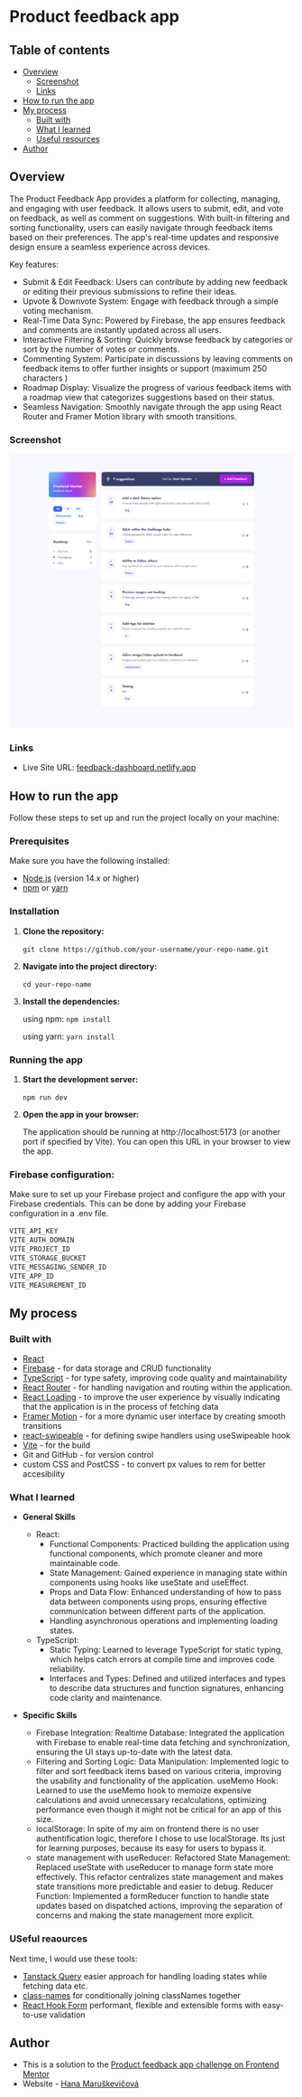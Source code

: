 # Product feedback app

## Table of contents

- [Overview](#overview)
  - [Screenshot](#screenshot)
  - [Links](#links)
- [How to run the app](#how-to-run-the-app)
- [My process](#my-process)
  - [Built with](#built-with)
  - [What I learned](#what-i-learned)
  - [Useful resources](#useful-resources)
- [Author](#author)


## Overview

The Product Feedback App provides a platform for collecting, managing, and engaging with user feedback. It allows users to submit, edit, and vote on feedback, as well as comment on suggestions. With built-in filtering and sorting functionality, users can easily navigate through feedback items based on their preferences. The app's real-time updates and responsive design ensure a seamless experience across devices.

Key features:
- Submit & Edit Feedback: Users can contribute by adding new feedback or editing their previous submissions to refine their ideas.
- Upvote & Downvote System: Engage with feedback through a simple voting mechanism.
- Real-Time Data Sync: Powered by Firebase, the app ensures feedback and comments are instantly updated across all users.
- Interactive Filtering & Sorting: Quickly browse feedback by categories or sort by the number of votes or comments.
- Commenting System: Participate in discussions by leaving comments on feedback items to offer further insights or support (maximum 250 characters )
- Roadmap Display: Visualize the progress of various feedback items with a roadmap view that categorizes suggestions based on their status.
- Seamless Navigation: Smoothly navigate through the app using React Router and Framer Motion library with smooth transitions.

### Screenshot

![](./screenshot.png)

### Links

- Live Site URL: [feedback-dashboard.netlify.app](https://www.fm-feedback.netlify.app/)

## How to run the app

Follow these steps to set up and run the project locally on your machine:

### Prerequisites

Make sure you have the following installed:

- [Node.js](https://nodejs.org/) (version 14.x or higher)
- [npm](https://www.npmjs.com/) or [yarn](https://yarnpkg.com/)

### Installation

1. **Clone the repository:**

   `git clone https://github.com/your-username/your-repo-name.git`

2. **Navigate into the project directory:**
   
   `cd your-repo-name`

3. **Install the dependencies:**
   
   using npm:
  `npm install`

   using yarn:
   `yarn install`

### Running the app

1. **Start the development server:**

   `npm run dev`

2. **Open the app in your browser:**

   The application should be running at http://localhost:5173 (or another port if specified by Vite). You can open this URL in your browser to view the app.

### Firebase configuration:

Make sure to set up your Firebase project and configure the app with your Firebase credentials. This can be done by adding your Firebase configuration in a .env file.

```
VITE_API_KEY
VITE_AUTH_DOMAIN
VITE_PROJECT_ID
VITE_STORAGE_BUCKET
VITE_MESSAGING_SENDER_ID
VITE_APP_ID
VITE_MEASUREMENT_ID
```

## My process

### Built with

- [React](https://reactjs.org/)
- [Firebase](https://firebase.google.com/) - for data storage and CRUD functionality
- [TypeScript](https://www.typescriptlang.org/) - for type safety, improving code quality and maintainability
- [React Router](https://reactrouter.com/en/main) - for handling navigation and routing within the application.
- [React Loading](https://www.npmjs.com/package/react-loading) - to improve the user experience by visually indicating that the application is in the process of fetching data
- [Framer Motion](https://www.framer.com/motion/) - for a more dynamic user interface by creating smooth transitions
- [react-swipeable](https://www.npmjs.com/package/react-swipeable) - for defining swipe handlers using useSwipeable hook
- [Vite](https://vitejs.dev/) - for the build
- Git and GitHub - for version control
- custom CSS and PostCSS - to convert px values to rem for better accesibility

### What I learned

- **General Skills**

  - React:
    - Functional Components: Practiced building the application using functional components, which promote cleaner and more maintainable code.
    - State Management: Gained experience in managing state within components using hooks like useState and useEffect.
    - Props and Data Flow: Enhanced understanding of how to pass data between components using props, ensuring effective communication between different parts of the application.
    - Handling asynchronous operations and implementing loading states.
  - TypeScript:
    - Static Typing: Learned to leverage TypeScript for static typing, which helps catch errors at compile time and improves code reliability.
    - Interfaces and Types: Defined and utilized interfaces and types to describe data structures and function signatures, enhancing code clarity and maintenance.

- **Specific Skills**

  - Firebase Integration:
    Realtime Database: Integrated the application with Firebase to enable real-time data fetching and synchronization, ensuring the UI stays up-to-date with the latest data.
  - Filtering and Sorting Logic:
    Data Manipulation: Implemented logic to filter and sort feedback items based on various criteria, improving the usability and functionality of the application.
    useMemo Hook: Learned to use the useMemo hook to memoize expensive calculations and avoid unnecessary recalculations, optimizing performance even though it might not be critical for an app of this size.
  - localStorage:
    In spite of my aim on frontend there is no user authentification logic, therefore I chose to use localStorage. Its just for learning purposes, because its easy for users to bypass it.
  - state management with useReducer:
    Refactored State Management: Replaced useState with useReducer to manage form state more effectively. This refactor centralizes state management and makes state transitions more predictable and easier to debug.
    Reducer Function: Implemented a formReducer function to handle state updates based on dispatched actions, improving the separation of concerns and making the state management more explicit.

### USeful reaources

Next time, I would use these tools:

- [Tanstack Query](https://tanstack.com/) easier approach for handling loading states while fetching data etc.
- [class-names](https://github.com/JedWatson/classnames) for conditionally joining classNames together
- [React Hook Form](https://react-hook-form.com/) performant, flexible and extensible forms with easy-to-use validation

## Author

- This is a solution to the [Product feedback app challenge on Frontend Mentor](https://www.frontendmentor.io/challenges/product-feedback-app-wbvUYqjR6)
- Website - [Hana Maruškevičová](hanamarus.cz)
